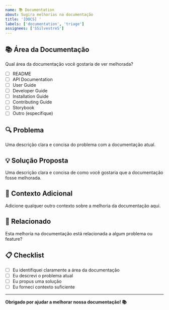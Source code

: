 ```yaml
---
name: 📚 Documentation
about: Sugira melhorias na documentação
title: '[DOCS] '
labels: ['documentation', 'triage']
assignees: ['SSilvestreS']
---
```


## 📚 Área da Documentação

Qual área da documentação você gostaria de ver melhorada?

- [ ] README
- [ ] API Documentation
- [ ] User Guide
- [ ] Developer Guide
- [ ] Installation Guide
- [ ] Contributing Guide
- [ ] Storybook
- [ ] Outro (especifique)

## 🔍 Problema

Uma descrição clara e concisa do problema com a documentação atual.

## 💡 Solução Proposta

Uma descrição clara e concisa de como você gostaria que a documentação fosse melhorada.

## 📱 Contexto Adicional

Adicione qualquer outro contexto sobre a melhoria da documentação aqui.

## 🔗 Relacionado

Esta melhoria na documentação está relacionada a algum problema ou feature?

## 📋 Checklist

- [ ] Eu identifiquei claramente a área da documentação
- [ ] Eu descrevi o problema atual
- [ ] Eu propus uma solução
- [ ] Eu forneci contexto suficiente

---

**Obrigado por ajudar a melhorar nossa documentação! 📚**
